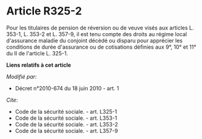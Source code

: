 # Article R325-2

Pour les titulaires de pension de réversion ou de veuve visés aux articles L. 353-1, L. 353-2 et L. 357-9, il est tenu compte
des droits au régime local d'assurance maladie du conjoint décédé ou disparu pour apprécier les conditions de durée
d'assurance ou de cotisations définies aux               9°, 10° et 11° du II de  l'article L. 325-1.

**Liens relatifs à cet article**

_Modifié par_:

  - Décret n°2010-674 du 18 juin 2010 - art. 1

_Cite_:

  - Code de la sécurité sociale. - art. L325-1
  - Code de la sécurité sociale. - art. L353-1
  - Code de la sécurité sociale. - art. L353-2
  - Code de la sécurité sociale. - art. L357-9
